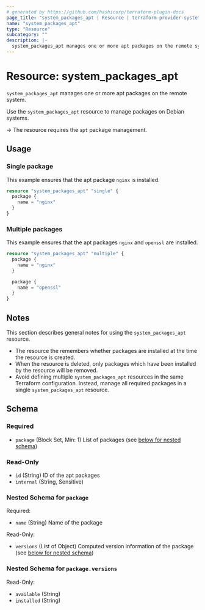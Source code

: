 ```yaml
---
# generated by https://github.com/hashicorp/terraform-plugin-docs
page_title: "system_packages_apt | Resource | terraform-provider-system"
name: "system_packages_apt"
type: "Resource"
subcategory: ""
description: |-
  system_packages_apt manages one or more apt packages on the remote system.
---
```


# Resource: system_packages_apt

`system_packages_apt` manages one or more apt packages on the remote system.

Use the `system_packages_apt` resource to manage packages on Debian systems.

-> The resource requires the `apt` package management.

## Usage

### Single package

This example ensures that the apt package `nginx` is installed.

```terraform
resource "system_packages_apt" "single" {
  package {
    name = "nginx"
  }
}
```

### Multiple packages

This example ensures that the apt packages `nginx` and `openssl` are installed.

```terraform
resource "system_packages_apt" "multiple" {
  package {
    name = "nginx"
  }

  package {
    name = "openssl"
  }
}
```

## Notes

This section describes general notes for using the `system_packages_apt` resource.

- The resource the remembers whether packages are installed at the time the resource is created.
- When the resource is deleted, only packages which have been installed by the resource will be removed.
- Avoid defining multiple `system_packages_apt` resources in the same Terraform configuration. Instead, manage all required packages in a single `system_packages_apt` resource.



<!-- schema generated by tfplugindocs -->
## Schema

### Required

- `package` (Block Set, Min: 1) List of packages (see [below for nested schema](#nestedblock--package))

### Read-Only

- `id` (String) ID of the apt packages
- `internal` (String, Sensitive)

<a id="nestedblock--package"></a>
### Nested Schema for `package`

Required:

- `name` (String) Name of the package

Read-Only:

- `versions` (List of Object) Computed version information of the package (see [below for nested schema](#nestedatt--package--versions))

<a id="nestedatt--package--versions"></a>
### Nested Schema for `package.versions`

Read-Only:

- `available` (String)
- `installed` (String)

